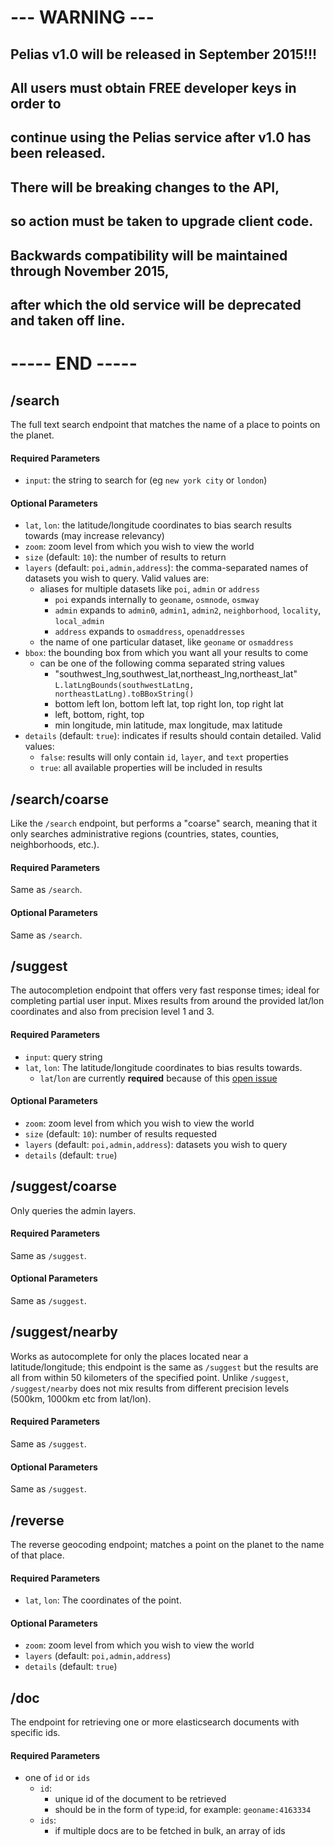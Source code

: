 # --- WARNING ---
## Pelias v1.0 will be released in September 2015!!!
## All users must obtain FREE developer keys in order to
## continue using the Pelias service after v1.0 has been released.
## There will be breaking changes to the API,
## so action must be taken to upgrade client code.
## Backwards compatibility will be maintained through November 2015,
## after which the old service will be deprecated and taken off line.
# ----- END -----


## /search

The full text search endpoint that matches the name of a place to points on the planet.

#### Required Parameters
* `input`: the string to search for (eg `new york city` or `london`)

#### Optional Parameters
* `lat`, `lon`: the latitude/longitude coordinates to bias search results towards (may increase relevancy)
* `zoom`: zoom level from which you wish to view the world
* `size` (default: `10`): the number of results to return
* `layers` (default: `poi,admin,address`): the comma-separated names of datasets you wish to query. Valid values are:
  * aliases for multiple datasets like `poi`, `admin` or `address`
    * `poi` expands internally to `geoname`, `osmnode`, `osmway`
    * `admin` expands to `admin0`, `admin1`, `admin2`, `neighborhood`, `locality`, `local_admin`
    * `address` expands to `osmaddress`, `openaddresses`
  * the name of one particular dataset, like `geoname` or `osmaddress`
* `bbox`: the bounding box from which you want all your results to come
  * can be one of the following comma separated string values
    * "southwest_lng,southwest_lat,northeast_lng,northeast_lat" `L.latLngBounds(southwestLatLng, northeastLatLng).toBBoxString()`
    * bottom left lon, bottom left lat, top right lon, top right lat
    * left, bottom, right, top
    * min longitude, min latitude, max longitude, max latitude
* `details` (default: `true`): indicates if results should contain detailed. Valid values:
  * `false`: results will only contain `id`, `layer`, and `text` properties
  * `true`: all available properties will be included in results


## /search/coarse

Like the `/search` endpoint, but performs a "coarse" search, meaning that it only searches administrative regions
(countries, states, counties, neighborhoods, etc.).

#### Required Parameters
Same as `/search`.

#### Optional Parameters
Same as `/search`.

## /suggest

The autocompletion endpoint that offers very fast response times; ideal for completing partial user input. Mixes
results from around the provided lat/lon coordinates and also from precision level 1 and 3.

#### Required Parameters
* `input`: query string
* `lat`, `lon`: The latitude/longitude coordinates to bias results towards.
  * `lat`/`lon` are currently **required** because of this [open issue](https://github.com/elasticsearch/elasticsearch/issues/6444)

#### Optional Parameters
* `zoom`: zoom level from which you wish to view the world
* `size` (default: `10`): number of results requested
* `layers` (default: `poi,admin,address`): datasets you wish to query
* `details` (default: `true`)

## /suggest/coarse

Only queries the admin layers.

#### Required Parameters
Same as `/suggest`.

#### Optional Parameters
Same as `/suggest`.


## /suggest/nearby

Works as autocomplete for only the places located near a latitude/longitude; this endpoint is the same as `/suggest`
but the results are all from within 50 kilometers of the specified point.  Unlike `/suggest`, `/suggest/nearby` does
not mix results from different precision levels (500km, 1000km etc from lat/lon).

#### Required Parameters
Same as `/suggest`.

#### Optional Parameters
Same as `/suggest`.

## /reverse

The reverse geocoding endpoint; matches a point on the planet to the name of that place.

#### Required Parameters
* `lat`, `lon`: The coordinates of the point.

#### Optional Parameters
* `zoom`: zoom level from which you wish to view the world
* `layers` (default: `poi,admin,address`)
* `details` (default: `true`)


## /doc

The endpoint for retrieving one or more elasticsearch documents with specific ids.

#### Required Parameters
* one of `id` or `ids`
  * `id`:
    * unique id of the document to be retrieved
    * should be in the form of type:id, for example: `geoname:4163334`
  * `ids`:
    * if multiple docs are to be fetched in bulk, an array of ids
